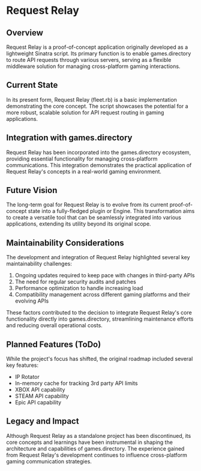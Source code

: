 # Request Relay

## Overview
Request Relay is a proof-of-concept application originally developed as a lightweight Sinatra script. Its primary function is to enable games.directory to route API requests through various servers, serving as a flexible middleware solution for managing cross-platform gaming interactions.

## Current State
In its present form, Request Relay (fleet.rb) is a basic implementation demonstrating the core concept. The script showcases the potential for a more robust, scalable solution for API request routing in gaming applications.

## Integration with games.directory
Request Relay has been incorporated into the games.directory ecosystem, providing essential functionality for managing cross-platform communications. This integration demonstrates the practical application of Request Relay's concepts in a real-world gaming environment.

## Future Vision
The long-term goal for Request Relay is to evolve from its current proof-of-concept state into a fully-fledged plugin or Engine. This transformation aims to create a versatile tool that can be seamlessly integrated into various applications, extending its utility beyond its original scope.

## Maintainability Considerations
The development and integration of Request Relay highlighted several key maintainability challenges:
1. Ongoing updates required to keep pace with changes in third-party APIs
2. The need for regular security audits and patches
3. Performance optimization to handle increasing load
4. Compatibility management across different gaming platforms and their evolving APIs

These factors contributed to the decision to integrate Request Relay's core functionality directly into games.directory, streamlining maintenance efforts and reducing overall operational costs.

## Planned Features (ToDo)
While the project's focus has shifted, the original roadmap included several key features:
* IP Rotator
* In-memory cache for tracking 3rd party API limits
* XBOX API capability
* STEAM API capability
* Epic API capability

## Legacy and Impact
Although Request Relay as a standalone project has been discontinued, its core concepts and learnings have been instrumental in shaping the architecture and capabilities of games.directory. The experience gained from Request Relay's development continues to influence cross-platform gaming communication strategies.
